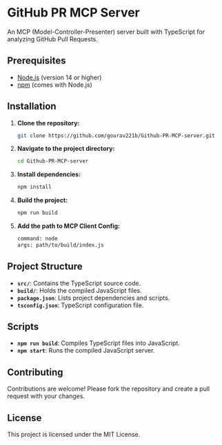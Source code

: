 # GitHub PR MCP Server

An MCP (Model-Controller-Presenter) server built with TypeScript for analyzing GitHub Pull Requests.

## Prerequisites

- [Node.js](https://nodejs.org/) (version 14 or higher)
- [npm](https://www.npmjs.com/) (comes with Node.js)

## Installation

1. **Clone the repository:**

   ```bash
   git clone https://github.com/gourav221b/Github-PR-MCP-server.git
   ```


2. **Navigate to the project directory:**

   ```bash
   cd Github-PR-MCP-server
   ```


3. **Install dependencies:**

   ```bash
   npm install
   ```


4. **Build the project:**

   ```bash
   npm run build
   ```


5. **Add the path to MCP Client Config:**

   ```bash
   command: node
   args: path/to/build/index.js
   ```


## Project Structure

- **`src/`**: Contains the TypeScript source code.
- **`build/`**: Holds the compiled JavaScript files.
- **`package.json`**: Lists project dependencies and scripts.
- **`tsconfig.json`**: TypeScript configuration file.

## Scripts

- **`npm run build`**: Compiles TypeScript files into JavaScript.
- **`npm start`**: Runs the compiled JavaScript server.

## Contributing

Contributions are welcome! Please fork the repository and create a pull request with your changes.

## License

This project is licensed under the MIT License. 
